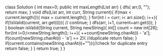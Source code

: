 class Solution {
int max=0;
public int maxLength(List<String> arr) {
dfs( arr,0,  "");
return max;
}
void dfs(List<String> arr, int curr, String current){
if(max < current.length()){
max = current.length();
}
for(int i = curr; i< arr.size(); i++){
if(!isValid(current,  arr.get(i))){ //
continue;
}
dfs(arr, i+1, current+arr.get(i));
}
}
​
boolean isValid(String current, String newString){
int[] count = new int[26];
for(int i=0;i<newString.length(); i++){
++count[newString.charAt(i) - 'a'];
if(count[newString.charAt(i) - 'a'] == 2){ //duplicate
return false;
}
if(current.contains(newString.charAt(i)+"")){//check for duplicate entry
return false;
}
}
return true;
}
}